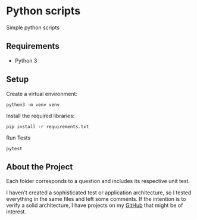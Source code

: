 # Python scripts

Simple python scripts

## Requirements

- Python 3

## Setup

Create a virtual environment:

```
python3 -m venv venv
```

Install the required libraries:

```
pip install -r requirements.txt
```

Run Tests


```
pytest
```

## About the Project

Each folder corresponds to a question and includes its respective unit test.

I haven't created a sophisticated test or application architecture, so I tested everything in the same files and left some comments. If the intention is to verify a solid architecture, I have projects on my [GitHub](https://github.com/richardpassos01/skeleton_ts_backend) that might be of interest.